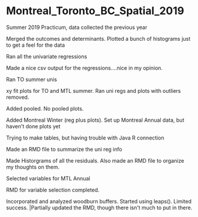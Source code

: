 # Montreal_Toronto_BC_Spatial_2019
Summer 2019 Practicum, data collected the previous year

Merged the outcomes and determinants. Plotted a bunch of histograms just to get a feel for the data

Ran all the univariate regressions

Made a nice csv output for the regressions....nice in my opinion. 

Ran TO summer unis

xy fit plots for TO and MTL summer. Ran uni regs and plots with outliers removed. 

Added pooled. No pooled plots.

Added Montreal Winter (reg plus plots). Set up Montreal Annual data, but haven't done plots yet

Trying to make tables, but having trouble with Java R connection

Made an RMD file to summarize the uni reg info

Made Historgrams of all the residuals. Also made an RMD file to organize my thoughts on them. 

Selected variables for MTL Annual

RMD for variable selection completed. 

Incorporated and analyzed woodburn buffers. Started using leaps(). Limited success. |Partially updated the RMD, though there isn't much to put in there.

